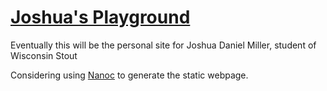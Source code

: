 <a href="http://CAV3MANN.github.io/" title="Joshua's Website">Joshua's Playground</a>
==================
<p>Eventually this will be the personal site for Joshua Daniel Miller, student of Wisconsin Stout</p>
<p>Considering using <a href="http://nanoc.ws/" title="Nanoc.ws">Nanoc</a> to generate the static webpage.</p>

